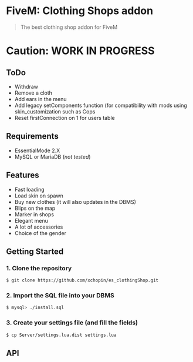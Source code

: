 # FiveM: Clothing Shops addon
> The best clothing shop addon for FiveM

# Caution: WORK IN PROGRESS

## ToDo
- Withdraw
- Remove a cloth
- Add ears in the menu
- Add legacy setComponents function (for compatibility with mods using skin_customization such as Cops
- Reset firstConnection on 1 for users table

## Requirements
- EssentialMode 2.X
- MySQL or MariaDB (_not tested_)

## Features
- Fast loading
- Load skin on spawn
- Buy new clothes (it will also updates in the DBMS)
- Blips on the map
- Marker in shops
- Elegant menu
- A lot of accessories
- Choice of the gender

## Getting Started

### 1. Clone the repository
``` bash
$ git clone https://github.com/xchopin/es_clothingShop.git
```

### 2. Import the SQL file into your DBMS
``` bash
$ mysql> ./install.sql
```

### 3. Create your settings file (and fill the fields)
``` bash
$ cp Server/settings.lua.dist settings.lua
```


## API

